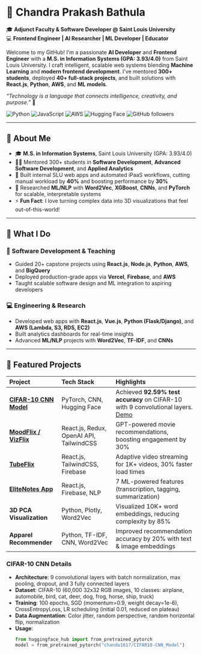 # 🌌 Chandra Prakash Bathula

🎓 **Adjunct Faculty & Software Developer @ Saint Louis University**  
💻 **Frontend Engineer | AI Researcher | ML Developer | Educator**

Welcome to my GitHub! I'm a passionate **AI Developer** and **Frontend Engineer** with a **M.S. in Information Systems (GPA: 3.93/4.0)** from Saint Louis University. I craft intelligent, scalable web systems blending **Machine Learning** and **modern frontend development**. I've mentored **300+ students**, deployed **40+ full-stack projects**, and built solutions with **React.js**, **Python**, **AWS**, and **ML models**.

*“Technology is a language that connects intelligence, creativity, and purpose.”* 🌠

![Python](https://img.shields.io/badge/-Python-3776AB?logo=python&logoColor=white)
![JavaScript](https://img.shields.io/badge/-JavaScript-F7DF1E?logo=javascript&logoColor=black)
![AWS](https://img.shields.io/badge/-AWS-232F3E?logo=amazonaws&logoColor=white)
![Hugging Face](https://img.shields.io/badge/-Hugging%20Face-F9AB00?logo=huggingface&logoColor=white)
![GitHub followers](https://img.shields.io/github/followers/ChandraPrakash-Bathula?style=social)

---

## 🧠 About Me

- 🎓 **M.S. in Information Systems**, Saint Louis University (GPA: 3.93/4.0)
- 🧑‍🏫 Mentored 300+ students in **Software Development**, **Advanced Software Development**, and **Applied Analytics**
- 🚀 Built internal SLU web apps and automated iPaaS workflows, cutting manual workload by **40%** and boosting performance by **30%**
- 🧠 Researched **ML/NLP** with **Word2Vec**, **XGBoost**, **CNNs**, and **PyTorch** for scalable, interpretable systems
- ⚡ **Fun Fact**: I love turning complex data into 3D visualizations that feel out-of-this-world!

---

## 🚀 What I Do

### 🧩 Software Development & Teaching
- Guided 20+ capstone projects using **React.js**, **Node.js**, **Python**, **AWS**, and **BigQuery**
- Deployed production-grade apps via **Vercel**, **Firebase**, and **AWS**
- Taught scalable software design and ML integration to aspiring developers

### 💻 Engineering & Research
- Developed web apps with **React.js**, **Vue.js**, **Python (Flask/Django)**, and **AWS (Lambda, S3, RDS, EC2)**
- Built analytics dashboards for real-time insights
- Advanced **ML/NLP** projects with **Word2Vec**, **TF-IDF**, and **CNNs**

---

## 🧩 Featured Projects

| Project | Tech Stack | Highlights |
|:--------|:-----------|:-----------|
| [**CIFAR-10 CNN Model**](https://huggingface.co/chandu1617/CIFAR10-CNN_Model) | PyTorch, CNN, Hugging Face | Achieved **92.59% test accuracy** on CIFAR-10 with 9 convolutional layers. [Demo](https://huggingface.co/spaces/chandu1617/cifar10-cnn-demo) |
| [**MoodFlix / VizFlix**](https://viz-flix-gpt.vercel.app/) | React.js, Redux, OpenAI API, TailwindCSS | GPT-powered movie recommendations, boosting engagement by 30% |
| [**TubeFlix**](https://utubeflix-79845.web.app/) | React.js, TailwindCSS, Firebase | Adaptive video streaming for 1K+ videos, 30% faster load times |
| [**EliteNotes App**](https://elite-notes-poc.vercel.app/) | React.js, Firebase, NLP | 7 ML-powered features (transcription, tagging, summarization) |
| **3D PCA Visualization** | Python, Plotly, Word2Vec | Visualized 10K+ word embeddings, reducing complexity by 85% |
| **Apparel Recommender** | Python, TF-IDF, CNN, Word2Vec | Improved recommendation accuracy by 20% with text & image embeddings |

### CIFAR-10 CNN Details
- **Architecture**: 9 convolutional layers with batch normalization, max pooling, dropout, and 3 fully connected layers
- **Dataset**: CIFAR-10 (60,000 32x32 RGB images, 10 classes: airplane, automobile, bird, cat, deer, dog, frog, horse, ship, truck)
- **Training**: 100 epochs, SGD (momentum=0.9, weight decay=1e-6), CrossEntropyLoss, LR scheduling (initial 0.01, reduced on plateau)
- **Data Augmentation**: Color jitter, random perspective, random horizontal flip, normalization
- **Usage**:
  ```python
  from huggingface_hub import from_pretrained_pytorch
  model = from_pretrained_pytorch("chandu1617/CIFAR10-CNN_Model")
